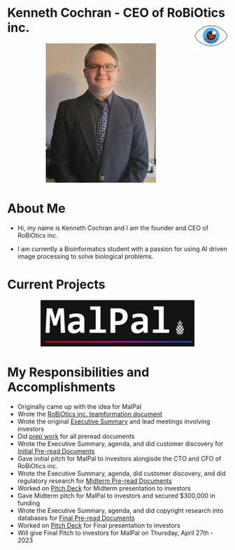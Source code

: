 # Kenneth Cochran - CEO of RoBiOtics inc. <img align="right" width="15%" height="15%" src="https://github.com/KennethECochran/malpal/blob/main/assets/RoBiotics_logo.png">
<p align="center">
  <img width="50%" height="10%" src="https://github.com/KennethECochran/malpal/blob/main/assets/20221016_113805.jpg">
</p>

# About Me
* Hi, my name is Kenneth Cochran and I am the founder and CEO of RoBiOtics inc.

* I am currently a Bioinformatics student with a passion for using AI driven image processing to solve biological problems.  

# Current Projects
<p align="center">
  <img width="70%" height="50%" src="https://github.com/KennethECochran/malpal/blob/main/assets/Logo.PNG">
</p>

# My Responsibilities and Accomplishments
* Originally came up with the idea for MalPal 
* Wrote the [RoBiOtics inc. teamformation document](https://github.com/KennethECochran/malpal/blob/main/docs/Teamformation%20document.docx)
* Wrote the original [Executive Summary](https://github.com/KennethECochran/malpal/blob/main/docs/Executive%20Summary.docx) and lead meetings involving investors
* Did [prep work](https://github.com/KennethECochran/malpal/blob/main/docs/preread%20documents%20prep.docx) for all preread documents
* Wrote the Executive Summary, agenda, and did customer discovery for [Initial Pre-read Documents](https://github.com/KennethECochran/malpal/blob/main/docs/Pre-read%20documents%20(initial).docx)
* Gave initial pitch for MalPal to investors alongisde the CTO and CFO of RoBiOtics inc.
* Wrote the Executive Summary, agenda, did customer discovery, and did regulatory research for [Midterm Pre-read Documents](https://github.com/KennethECochran/malpal/blob/main/docs/Pre-read%20documents%20(Midterm).docx)
* Worked on [Pitch Deck](https://github.com/KennethECochran/malpal/blob/main/presentations/MalPal%20presentation%20(midterm).pptx) for Midterm presentation to investors
* Gave Midterm pitch for MalPal to investors and secured $300,000 in funding
* Wrote the Executive Summary, agenda, and did copyright research into databases for [Final Pre-read Documents](https://github.com/KennethECochran/malpal/blob/main/docs/Pre-read%20documents%20(Final).docx)
* Worked on [Pitch Deck](https://github.com/KennethECochran/malpal/blob/main/presentations/MalPal%20pitch%20(final).pptx) for Final presentation to investors
* Will give Final Pitch to investors for MalPal on Thursday, April 27th - 2023
